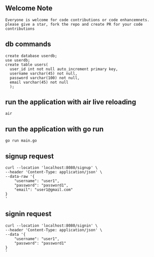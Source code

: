 ## Welcome Note

```
Everyone is welcome for code contributions or code enhancemnets.
please give a star, fork the repo and create PR for your code contributions
```
## db commands

```
create database userdb;
use userdb;
create table users(
  user_id int not null auto_increment primary key,
  username varchar(45) not null,
  password varchar(100) not null,
  email varchar(45) not null
  );
```
## run the application with air live reloading

```
air
```
## run the application with go run

```
go run main.go
```
## signup request

```
curl --location 'localhost:8080/signup' \
--header 'Content-Type: application/json' \
--data-raw '{
    "username": "user1",
    "password": "password1",
    "email": "user1@gmail.com"  
}
'
```
## signin request

```
curl --location 'localhost:8080/signin' \
--header 'Content-Type: application/json' \
--data '{
    "username": "user1",
    "password": "password1"
}
'
``` 